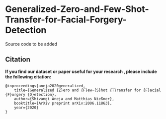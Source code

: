# Generalized-Zero-and-Few-Shot-Transfer-for-Facial-Forgery-Detection

Source code to be added


## Citation

**If you find our dataset or paper useful for your research , please include the following citation:**

```
@inproceedings{aneja2020generalized,
    title={Generalized {Z}ero and {F}ew-{S}hot {T}ransfer for {F}acial {F}orgery {D}etection},
    author={Shivangi Aneja and Matthias Nießner},
    booktitle={ArXiv preprint arXiv:2006.11863},
    year={2020}
}

```
